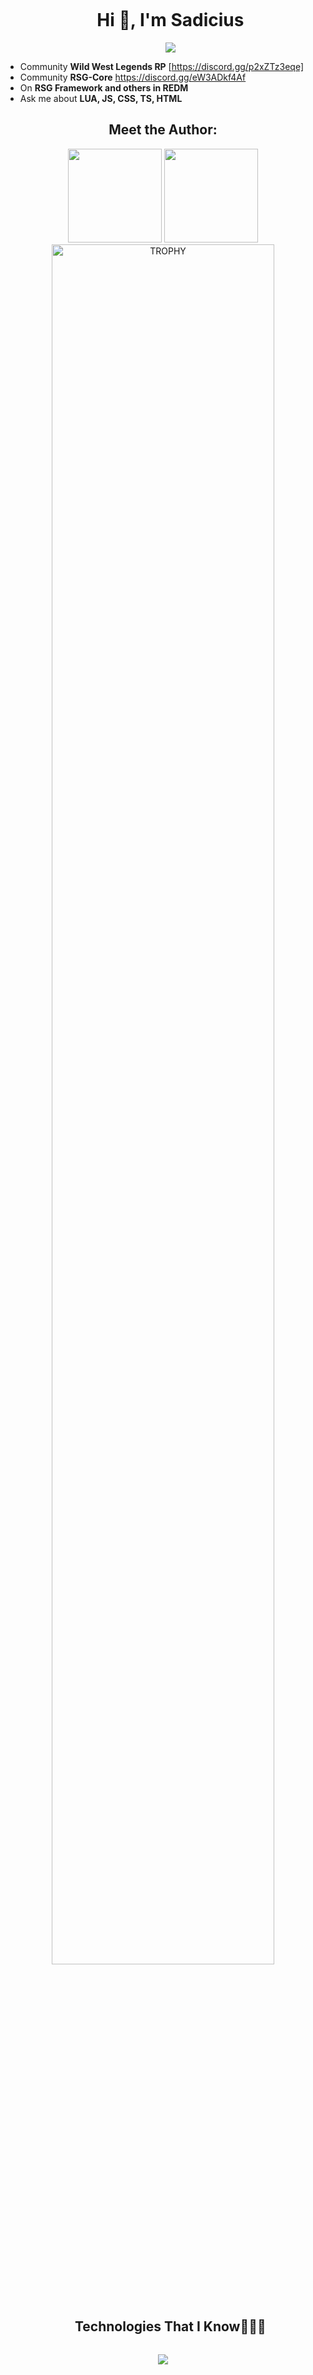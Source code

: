 <div id="user-content-toc">
  <ul align="center">
    <summary><h1 style="display: inline-block">Hi 👋, I'm Sadicius</h1></summary>
    <a href="https://linktr.ee/sadicius">
    <img src="https://img.shields.io/badge/-Linktr-000000?style=flat-square&logo=github&logoColor=white">
    </a>
  </ul>
  </p>
</div>

- Community **Wild West Legends RP** [https://discord.gg/p2xZTz3eqe]
- Community **RSG-Core** https://discord.gg/eW3ADkf4Af
- On **RSG Framework and others in REDM**
- Ask me about **LUA, JS, CSS, TS, HTML**

<div align=center>
<h2 align="center"> Meet the Author:</h2>
<p align="center">

<tr border="none">
<a><img height="150px" src="https://github-readme-stats.vercel.app/api?username=WildWestLegends&show_icons=true&theme=dark" /> <!-- wi*quL3fcV -->
<img height="150px" src="https://github-readme-stats.vercel.app/api/top-langs/?username=WildWestLegends&layout=compact&show_icons=true&theme=dark" /></a>
<a href="https://github.com/ryo-ma/github-profile-trophy" title="Go to Source"> <img align="center" width=84% src="https://github-profile-trophy.vercel.app/?username=Artmines&theme=radical&row=1&column=7&margin-h=15&margin-w=5&no-bg=true" alt="TROPHY" />
</a>
</p>
</div>

<div id="user-content-toc">
  <ul align="center">
    <summary><h2 style="display: inline-block">Technologies That I Know👨🏻‍💻</h2></summary>
  </ul>
</div>
<!--tech stack icons-->
<p align="center">
  <a href="https://skillicons.dev">
    <img src="https://skillicons.dev/icons?i=discord,github,lua,html,js,css,mysql,vscode&perline=14" />
  </a>
</p>



<!---
WildWestLegends/WildWestLegends is a ✨ special ✨ repository because its `README.md` (this file) appears on your GitHub profile.
You can click the Preview link to take a look at your changes.
--->
